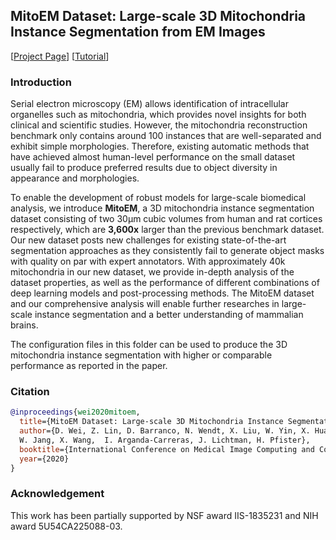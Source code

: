 ## MitoEM Dataset: Large-scale 3D Mitochondria Instance Segmentation from EM Images

[[Project Page](https://donglaiw.github.io/page/mitoEM/index.html)] [[Tutorial](https://zudi-lin.github.io/pytorch_connectomics/build/html/tutorials/mitoem.html)]

### Introduction

Serial electron microscopy (EM) allows identification of intracellular organelles such as mitochondria, which provides novel insights for both clinical and scientific studies. However, the mitochondria reconstruction benchmark only contains around 100 instances that are well-separated and exhibit simple morphologies. Therefore, existing automatic methods that have achieved almost human-level performance on the small dataset usually fail to produce preferred results due to object diversity in appearance and morphologies.

To enable the development of robust models for large-scale biomedical analysis, we introduce **MitoEM**, a 3D mitochondria instance segmentation dataset consisting of two 30μm cubic volumes from human and rat cortices respectively, which are **3,600x** larger than the previous benchmark dataset. Our new dataset posts new challenges for existing state-of-the-art segmentation approaches as they consistently fail to generate object masks with quality on par with expert annotators. With approximately 40k mitochondria in our new dataset, we provide in-depth analysis of the dataset properties, as well as the performance of different combinations of deep learning models and post-processing methods. The MitoEM dataset and our comprehensive analysis will enable further researches in large-scale instance segmentation and a better understanding of mammalian brains.

The configuration files in this folder can be used to produce the 3D mitochondria instance segmentation with higher or comparable performance as reported in the paper.

### Citation

```bibtex
@inproceedings{wei2020mitoem,
  title={MitoEM Dataset: Large-scale 3D Mitochondria Instance Segmentation from EM Images},
  author={D. Wei, Z. Lin, D. Barranco, N. Wendt, X. Liu, W. Yin, X. Huang, A. Gupta,
  W. Jang, X. Wang,  I. Arganda-Carreras, J. Lichtman, H. Pfister},
  booktitle={International Conference on Medical Image Computing and Computer Assisted Intervention},
  year={2020}
}
```

### Acknowledgement

This work has been partially supported by NSF award IIS-1835231 and NIH award 5U54CA225088-03.